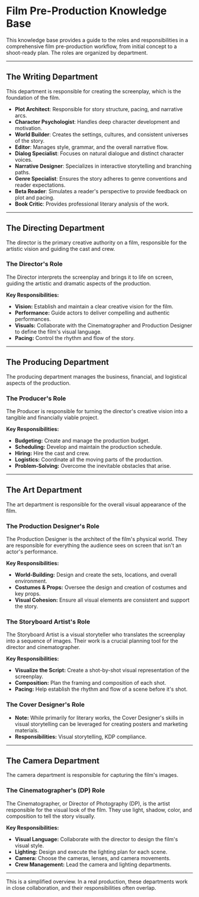 # Film Pre-Production Knowledge Base

This knowledge base provides a guide to the roles and responsibilities in a comprehensive film pre-production workflow, from initial concept to a shoot-ready plan. The roles are organized by department.

---

## The Writing Department

This department is responsible for creating the screenplay, which is the foundation of the film.

- **Plot Architect**: Responsible for story structure, pacing, and narrative arcs.
- **Character Psychologist**: Handles deep character development and motivation.
- **World Builder**: Creates the settings, cultures, and consistent universes of the story.
- **Editor**: Manages style, grammar, and the overall narrative flow.
- **Dialog Specialist**: Focuses on natural dialogue and distinct character voices.
- **Narrative Designer**: Specializes in interactive storytelling and branching paths.
- **Genre Specialist**: Ensures the story adheres to genre conventions and reader expectations.
- **Beta Reader**: Simulates a reader's perspective to provide feedback on plot and pacing.
- **Book Critic**: Provides professional literary analysis of the work.

---

## The Directing Department

The director is the primary creative authority on a film, responsible for the artistic vision and guiding the cast and crew.

### The Director's Role
The Director interprets the screenplay and brings it to life on screen, guiding the artistic and dramatic aspects of the production.

**Key Responsibilities:**
- **Vision:** Establish and maintain a clear creative vision for the film.
- **Performance:** Guide actors to deliver compelling and authentic performances.
- **Visuals:** Collaborate with the Cinematographer and Production Designer to define the film's visual language.
- **Pacing:** Control the rhythm and flow of the story.

---

## The Producing Department

The producing department manages the business, financial, and logistical aspects of the production.

### The Producer's Role
The Producer is responsible for turning the director's creative vision into a tangible and financially viable project.

**Key Responsibilities:**
- **Budgeting:** Create and manage the production budget.
- **Scheduling:** Develop and maintain the production schedule.
- **Hiring:** Hire the cast and crew.
- **Logistics:** Coordinate all the moving parts of the production.
- **Problem-Solving:** Overcome the inevitable obstacles that arise.

---

## The Art Department

The art department is responsible for the overall visual appearance of the film.

### The Production Designer's Role
The Production Designer is the architect of the film's physical world. They are responsible for everything the audience sees on screen that isn't an actor's performance.

**Key Responsibilities:**
- **World-Building:** Design and create the sets, locations, and overall environment.
- **Costumes & Props:** Oversee the design and creation of costumes and key props.
- **Visual Cohesion:** Ensure all visual elements are consistent and support the story.

### The Storyboard Artist's Role
The Storyboard Artist is a visual storyteller who translates the screenplay into a sequence of images. Their work is a crucial planning tool for the director and cinematographer.

**Key Responsibilities:**
- **Visualize the Script:** Create a shot-by-shot visual representation of the screenplay.
- **Composition:** Plan the framing and composition of each shot.
- **Pacing:** Help establish the rhythm and flow of a scene before it's shot.

### The Cover Designer's Role
- **Note:** While primarily for literary works, the Cover Designer's skills in visual storytelling can be leveraged for creating posters and marketing materials.
- **Responsibilities:** Visual storytelling, KDP compliance.

---

## The Camera Department

The camera department is responsible for capturing the film's images.

### The Cinematographer's (DP) Role
The Cinematographer, or Director of Photography (DP), is the artist responsible for the visual look of the film. They use light, shadow, color, and composition to tell the story visually.

**Key Responsibilities:**
- **Visual Language:** Collaborate with the director to design the film's visual style.
- **Lighting:** Design and execute the lighting plan for each scene.
- **Camera:** Choose the cameras, lenses, and camera movements.
- **Crew Management:** Lead the camera and lighting departments.

---

This is a simplified overview. In a real production, these departments work in close collaboration, and their responsibilities often overlap.
